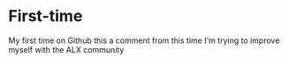 # First-time
My first time on Github
this a comment
from this time I'm trying to improve myself with the ALX community
